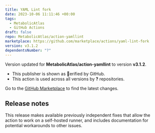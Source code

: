```yaml
---
title: YAML Lint fork
date: 2023-10-06 11:11:46 +00:00
tags:
  - MetabolicAtlas
  - GitHub Actions
draft: false
repo: MetabolicAtlas/action-yamllint
marketplace: https://github.com/marketplace/actions/yaml-lint-fork
version: v3.1.2
dependentsNumber: "?"
---
```



Version updated for **MetabolicAtlas/action-yamllint** to version **v3.1.2**.
- This publisher is shown as erified by GitHub.
- This action is used across all versions by **?** repositories.

Go to the [GitHub Marketplace](https://github.com/marketplace/actions/yaml-lint-fork) to find the latest changes.

## Release notes

This release makes available previously independent fixes that allow the action to work on a self-hosted runner, and includes documentation for potential workarounds to other issues.
